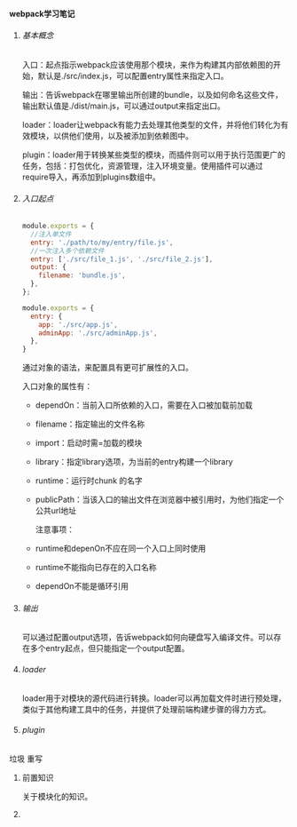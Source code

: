 #### webpack学习笔记

1. ###### 基本概念

   入口：起点指示webpack应该使用那个模块，来作为构建其内部依赖图的开始，默认是./src/index.js，可以配置entry属性来指定入口。

   输出：告诉webpack在哪里输出所创建的bundle，以及如何命名这些文件，输出默认值是./dist/main.js，可以通过output来指定出口。

   loader：loader让webpack有能力去处理其他类型的文件，并将他们转化为有效模块，以供他们使用，以及被添加到依赖图中。

   plugin：loader用于转换某些类型的模块，而插件则可以用于执行范围更广的任务，包括：打包优化，资源管理，注入环境变量。使用插件可以通过require导入，再添加到plugins数组中。

2. ###### 入口起点

   ```JavaScript
   module.exports = {
     //注入单文件  
     entry: './path/to/my/entry/file.js', 
     //一次注入多个依赖文件
     entry: ['./src/file_1.js', './src/file_2.js'],
     output: {
       filename: 'bundle.js',
     },
   };
   
   ```

   

   ```JavaScript
   module.exports = {
     entry: {
       app: './src/app.js',
       adminApp: './src/adminApp.js',
     },
   }
   ```

   通过对象的语法，来配置具有更可扩展性的入口。

   入口对象的属性有：

   - dependOn：当前入口所依赖的入口，需要在入口被加载前加载

   - filename：指定输出的文件名称

   - import：启动时需=加载的模块

   - library：指定library选项，为当前的entry构建一个library

   - runtime：运行时chunk 的名字

   - publicPath：当该入口的输出文件在浏览器中被引用时，为他们指定一个公共url地址

     注意事项：

   - runtime和depenOn不应在同一个入口上同时使用
   - runtime不能指向已存在的入口名称
   - dependOn不能是循环引用

   

3. ###### 输出

   可以通过配置output选项，告诉webpack如何向硬盘写入编译文件。可以存在多个entry起点，但只能指定一个output配置。

4. ###### loader

   loader用于对模块的源代码进行转换。loader可以再加载文件时进行预处理，类似于其他构建工具中的任务，并提供了处理前端构建步骤的得力方式。

5. ###### plugin



垃圾  重写

1. 前置知识

   关于模块化的知识。

2. 

